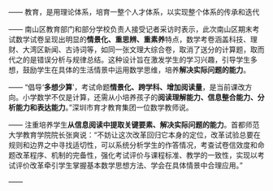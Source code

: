 ——
教育，是用理论体系，培育一整个人才体系，以实现整个体系的传承和迭代

——
南山区教育部门和部分学校负责人接受记者采访时表示，此次南山区期末考试数学试卷呈现出明显的**情景化、重思辨、重素养**特点，数学考卷涵盖科技、理财、大湾区新闻、古诗词等，如同一张文理大综合卷，取消了送分的计算题，取而代之的是错误分析与规律总结。这种设计旨在激发学生的学习兴趣，引导学生多想，鼓励学生在具体的生活情景中运用数学思维，培养**解决实际问题的能力**。

——
“倡导‘**多想少算**’，考试命题**情景化、跨学科、增加阅读量**，是当前课改方向。小学数学不仅是计算，还需从小培养孩子的**阅读理解能力、信息整合能力、分析能力和表达能力**。”深圳市育才教育集团一位数学教师说。

——
注重培养学生**从信息阅读中提取关键要素、解决实际问题的能力**。首都师范大学教育学院院长张爽说：“不妨让这次改革回归它本身的定位，改革试验总要在规则和边界之中寻找适切性，可以系统分析学生的作答情况，考查试卷信效度和命题改革程序、机制的完备性，强化考试评价与课程标准、教学的一致性，实现以考试评价改革牵引学生掌握基本数学思想方法、学会在具体情景中合理应用。”

——
